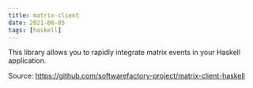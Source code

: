 ```yaml
---
title: matrix-client
date: 2021-06-05
tags: [haskell]
---
```


This library allows you to rapidly integrate matrix events in your Haskell application.

Source: https://github.com/softwarefactory-project/matrix-client-haskell
